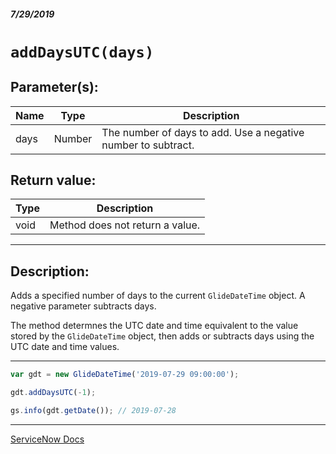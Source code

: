 ##### 7/29/2019
# `addDaysUTC(days)`

## Parameter(s):
| Name | Type | Description |
|---|---|---|
| days | Number | The number of days to add.  Use a negative number to subtract. |

## Return value:
| Type | Description |
|---|---|
| void | Method does not return a value. |

---

## Description:
Adds a specified number of days to the current `GlideDateTime` object.  A negative parameter subtracts days.

The method determnes the UTC date and time equivalent to the value stored by the `GlideDateTime` object, then adds or subtracts days using the UTC date and time values.

---

```js
var gdt = new GlideDateTime('2019-07-29 09:00:00');

gdt.addDaysUTC(-1);

gs.info(gdt.getDate()); // 2019-07-28
```

---

[ServiceNow Docs](https://developer.servicenow.com/app.do#!/api_doc?v=madrid&id=r_ScopedGlideDateTimeAddDaysUTC_Number)